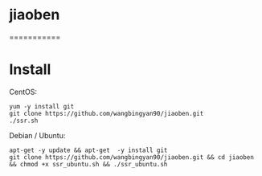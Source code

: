 # jiaoben
===========

# Install

CentOS:

	yum -y install git
	git clone https://github.com/wangbingyan90/jiaoben.git
	./ssr.sh
	
Debian / Ubuntu:

	apt-get -y update && apt-get  -y install git
    git clone https://github.com/wangbingyan90/jiaoben.git && cd jiaoben && chmod +x ssr_ubuntu.sh && ./ssr_ubuntu.sh





